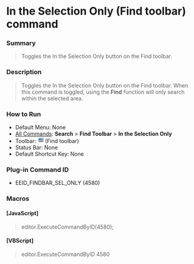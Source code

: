 # In the Selection Only (Find toolbar) command

### Summary

> Toggles the In the Selection Only button on the Find toolbar.

### Description

> Toggles the In the Selection Only button on the Find toolbar. When this command is toggled, using the **Find** function will only search within the selected area.

### How to Run

- Default Menu: None
- [All Commands](../tools/all_commands): **Search**
\> **Find Toolbar** \> **In the Selection Only**
- Toolbar: ![](../../images/find_sel_only.png) (Find toolbar)
- Status Bar: None
- Default Shortcut Key: None

### Plug-in Command ID

- EEID\_FINDBAR\_SEL\_ONLY (4580)

### Macros

#### \[JavaScript\]

> editor.ExecuteCommandByID(4580);

#### \[VBScript\]

> editor.ExecuteCommandByID 4580
